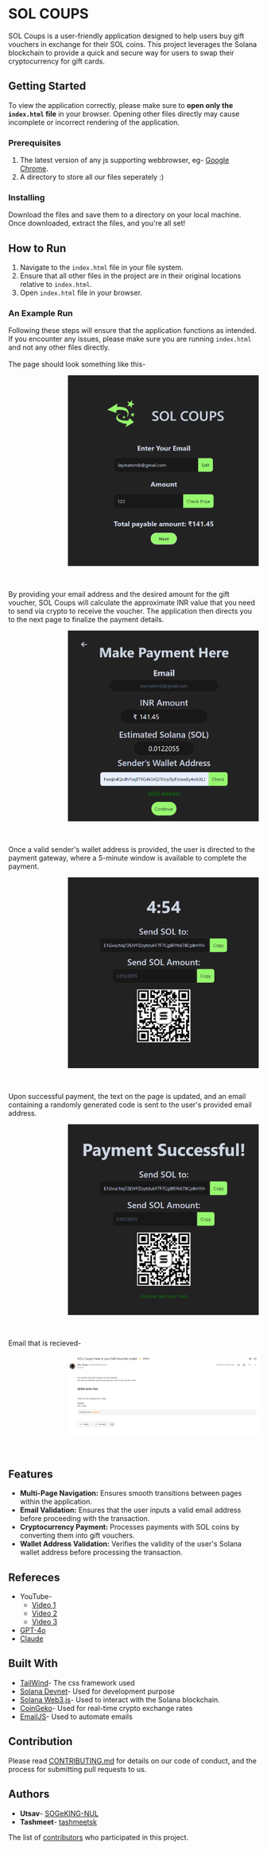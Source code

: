 # SOL COUPS

SOL Coups is a user-friendly application designed to help users buy gift vouchers in exchange for their SOL coins. This project leverages the Solana blockchain to provide a quick and secure way for users to swap their cryptocurrency for gift cards.

## Getting Started

To view the application correctly, please make sure to **open only the `index.html` file** in your browser. Opening other files directly may cause incomplete or incorrect rendering of the application.

### Prerequisites

1. The latest version of any js supporting webbrowser, eg- [Google Chrome](https://www.google.com/chrome/what-you-make-of-it/).
2. A directory to store all our files seperately :)

### Installing

Download the files and save them to a directory on your local machine. Once downloaded, extract the files, and you're all set!

## How to Run

1. Navigate to the `index.html` file in your file system.
2. Ensure that all other files in the project are in their original locations relative to `index.html`.
3. Open `index.html` file in your browser. 

### An Example Run

Following these steps will ensure that the application functions as intended.
If you encounter any issues, please make sure you are running `index.html` and not any other files directly.<br>
<br>
The page should look something like this-

<dl><dd><dl><dd><dl><dd>
  <div>
    <img src='images/page1.png' alt='The homepage'>
  </div>
</dd></dl></dd></dl></dd></dl>
<br>

By providing your email address and the desired amount for the gift voucher, SOL Coups will calculate the approximate INR value that you need to send via crypto to receive the voucher. The application then directs you to the next page to finalize the payment details.

<dl><dd><dl><dd><dl><dd>
  <div>
    <img src='images/page2.png' alt='Payment Details'>
  </div>
</dd></dl></dd></dl></dd></dl>
<br>

Once a valid sender's wallet address is provided, the user is directed to the payment gateway, where a 5-minute window is available to complete the payment.

<dl><dd><dl><dd><dl><dd>
  <div>
    <img src='images/page3.1.png' alt='Payment Gateway'>
  </div>
</dd></dl></dd></dl></dd></dl>
<br>

Upon successful payment, the text on the page is updated, and an email containing a randomly generated code is sent to the user's provided email address.

<dl><dd><dl><dd><dl><dd>
  <div>
    <img src='images/page3.2.png' alt='Payment Status'>
  </div>
</dd></dl></dd></dl></dd></dl>
<br>

Email that is recieved-
<dl><dd><dl><dd><dl><dd>
  <div>
    <img src='images/email.png' alt='Recieved Email'>
  </div>
</dd></dl></dd></dl></dd></dl>
<br>

## Features

- **Multi-Page Navigation:** Ensures smooth transitions between pages within the application.
- **Email Validation:** Ensures that the user inputs a valid email address before proceeding with the transaction.
- **Cryptocurrency Payment:** Processes payments with SOL coins by converting them into gift vouchers.
- **Wallet Address Validation:** Verifies the validity of the user's Solana wallet address before processing the transaction.

## Refereces

- YouTube-
  - [Video 1](https://youtube.com/playlist?list=PLVKLWop9wWA82pZoyylZD2VF2c7MR8_5I&si=AQqzgid9qSuKjcjZ)
  - [Video 2](https://youtu.be/pNzT3hgFbpg)
  - [Video 3](https://www.youtube.com/watch?v=pN-bx6NfDmg)
- [GPT-4o](https://chatgpt.com/)
- [Claude](https://claude.ai)

## Built With

* [TailWind](https://cdn.tailwindcss.com/)- The css framework used
* [Solana Devnet](https://api.devnet.solana.com/)- Used for development purpose
* [Solana Web3.js](https://solana-labs.github.io/solana-web3.js/)- Used to interact with the Solana blockchain.
* [CoinGeko](https://www.coingecko.com/)- Used for real-time crypto exchange rates
* [EmailJS](https://www.emailjs.com/)- Used to automate emails

## Contribution

Please read [CONTRIBUTING.md](https://gist.github.com/SOGeKING-NUL/SOL-Coups-100xdevs-/edit/updated-ui/CONTRIBUTING.md) for details on our code of conduct, and the process for submitting pull requests to us.

## Authors

* **Utsav**- [SOGeKING-NUL](https://github.com/SOGeKING-NUL/)
* **Tashmeet**- [tashmeetsk](https://github.com/tashmeetsk/)

The list of [contributors](https://github.com/SOGeKING-NUL/SOL-Coups-100xdevs-/contributors) who participated in this project.
